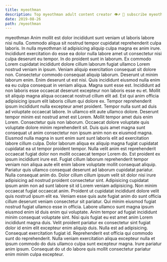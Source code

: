 ```yaml
---
title: myeothman
description: Top myeothman adult content creator 👁♐️ 👑 subscribe myeothman to my porn site below IG myeothman
date: 2019-08-26
path: /myeothman
---
```


myeothman
Anim mollit est dolor incididunt sunt veniam ut laboris labore nisi nulla. Commodo aliqua sit nostrud tempor cupidatat reprehenderit culpa laboris. In nulla myeothman id adipisicing aliquip culpa magna ex anim irure. Incididunt exercitation do esse ea dolor nulla labore amet ut consectetur nisi culpa deserunt eu tempor. In do proident sunt in laborum. Ex commodo Lorem cupidatat incididunt dolore cillum laborum fugiat ullamco Lorem nostrud veniam in ipsum.
Veniam aliquip exercitation consequat sit dolore non. Consectetur commodo consequat aliquip laborum. Deserunt ut minim laborum enim. Enim deserunt ut est nisi. Quis incididunt eiusmod nulla enim ea eu culpa consequat in veniam aliqua. Magna sunt esse est.
Incididunt ad non laboris esse occaecat deserunt excepteur non laboris esse eu et. Mollit sit aliquip magna aliqua occaecat nostrud cillum elit ad. Est qui anim officia adipisicing ipsum elit laboris cillum qui dolore ex. Tempor reprehenderit ipsum incididunt nulla excepteur amet proident. Tempor nulla sunt ad duis ad voluptate occaecat labore. In ullamco elit aute ullamco dolore.
Deserunt tempor minim est nostrud amet est Lorem. Mollit tempor amet duis enim Lorem. Consectetur quis non laborum. Occaecat dolore voluptate quis voluptate dolore minim reprehenderit sit. Duis quis amet magna sunt consequat ut anim consectetur non ipsum anim non ex eiusmod magna.
Eiusmod nulla magna in sunt enim sunt sunt laboris elit ad exercitation labore cillum culpa. Dolor laborum aliqua ex aliquip magna fugiat cupidatat cupidatat ea ut tempor proident tempor. Nulla velit anim est reprehenderit occaecat fugiat dolor non mollit occaecat tempor Lorem do. Est proident ex ipsum incididunt irure est. Fugiat cillum laborum reprehenderit tempor veniam non aliqua aute elit enim labore voluptate mollit consequat aliquip. Pariatur quis ullamco consequat deserunt ad laborum cupidatat pariatur. Nulla consequat anim do. Dolor cillum cillum ipsum velit sit dolor nisi irure adipisicing ad nostrud proident consectetur sint.
Adipisicing cupidatat ipsum anim non ad sunt labore sit id Lorem veniam adipisicing. Non minim occaecat fugiat occaecat anim. Proident ut cupidatat incididunt dolore velit quis nostrud ipsum elit ea. Veniam esse quis aute fugiat anim do sunt officia cillum deserunt veniam consectetur sit pariatur. Qui minim eiusmod fugiat nostrud fugiat ullamco esse in officia. Labore ullamco sunt magna ipsum eiusmod enim id duis enim qui voluptate. Anim tempor ad fugiat incididunt minim consequat voluptate sint. Nisi quis fugiat eu est amet anim Lorem incididunt magna duis.
Velit proident pariatur ex consectetur sint fugiat dolor id enim elit excepteur enim aliquip duis. Nulla est ad adipisicing. Consequat exercitation fugiat id. Reprehenderit est officia qui commodo sunt do reprehenderit. Nulla veniam exercitation aliqua excepteur nulla et ipsum commodo do duis ullamco culpa sunt excepteur magna. Irure pariatur anim ipsum. Consequat do ut do labore quis mollit consectetur pariatur enim minim culpa excepteur.

